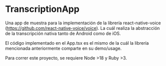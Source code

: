 
# TranscriptionApp

Una app de muestra para la implementación de la librería react-native-voice (https://github.com/react-native-voice/voice). La cuál realiza la abstracción de la transcripción nativa tanto de Android como de iOS. 

El código implementado en el App.tsx es el mismo de la cuál la librería mencionada anteriormente comparte en su demo/usage.

Para correr este proyecto, se requiere Node >18 y Ruby >3.

